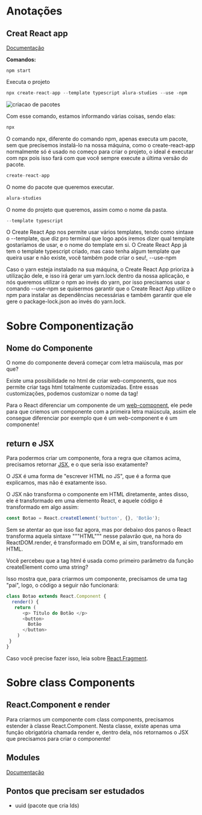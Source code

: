 # Anotações

## Creat React app

<a href="https://create-react-app.dev/docs/getting-started">Documentação</a>

**Comandos:**

````
npm start
````
Executa o projeto

````js
npx create-react-app --template typescript alura-studies --use -npm
````
![criacao de pacotes](https://github.com/bruleonel/alura-studies/assets/104650333/aeee6100-c52d-4efa-af39-0b73e76f052b)

Com esse comando, estamos informando várias coisas, sendo elas:

````js
npx
````
O comando npx, diferente do comando npm, apenas executa um pacote, sem que precisemos instalá-lo na nossa máquina, como o create-react-app normalmente só é usado no começo para criar o projeto, o ideal é executar com npx pois isso fará com que você sempre execute a última versão do pacote.

````js
create-react-app
````
O nome do pacote que queremos executar.

````js
alura-studies
````
O nome do projeto que queremos, assim como o nome da pasta.

````js
--template typescript
````
O Create React App nos permite usar vários templates, tendo como sintaxe o --template, que diz pro terminal que logo após iremos dizer qual template gostaríamos de usar, e o nome do template em si. O Create React App já tem o template typescript criado, mas caso tenha algum template que queira usar e não existe, você também pode criar o seu!,
--use-npm

Caso o yarn esteja instalado na sua máquina, o Create React App prioriza à utilização dele, e isso irá gerar um yarn.lock dentro da nossa aplicação, e nós queremos utilizar o npm ao invés do yarn, por isso precisamos usar o comando --use-npm se quisermos garantir que o Create React App utilize o npm para instalar as dependências necessárias e também garantir que ele gere o package-lock.json ao invés do yarn.lock.

# Sobre Componentização
## Nome do Componente
O nome do componente deverá começar com letra maiúscula, mas por que?

Existe uma possibilidade no html de criar web-components, que nos permite criar tags html totalmente customizadas. Entre essas customizações, podemos customizar o nome da tag!

Para o React diferenciar um componente de um <a href="https://developer.mozilla.org/pt-BR/docs/Web/API/Web_components">web-component</a>, ele pede para que criemos um componente com a primeira letra maiúscula, assim ele consegue diferenciar por exemplo que <meuBotao /> é um web-component e <MeuBotao /> é um componente!

## return e JSX
Para podermos criar um componente, fora a regra que citamos acima, precisamos retornar <a href="https://pt-br.legacy.reactjs.org/docs/introducing-jsx.html">JSX</a>, e o que seria isso exatamente?

O JSX é uma forma de "escrever HTML no JS", que é a forma que explicamos, mas não é exatamente isso.

O JSX não transforma o componente <Botao /> em HTML diretamente, antes disso, ele é transformado em uma elemento React, e aquele código é transformado em algo assim:

````js
const Botao = React.createElement('button', {}, 'Botão');
````
Sem se atentar ao que isso faz agora, mas por debaixo dos panos o React transforma aquela sintaxe """HTML""" nesse palavrão que, na hora do ReactDOM.render, é transformado em DOM e, aí sim, transformado em HTML.

Você percebeu que a tag html é usada como primeiro parâmetro da função createElement como uma string?

Isso mostra que, para criarmos um componente, precisamos de uma tag "pai", logo, o código a seguir não funcionará:

````js
class Botao extends React.Component {
  render() {
   return (
      <p> Título do Botão </p>
      <button>
        Botão
      </button>
    )
 }
}
````
Caso você precise fazer isso, leia sobre <a href="https://pt-br.legacy.reactjs.org/docs/react-api.html#reactfragment">React.Fragment</a>.

# Sobre class Components
## React.Component e render
Para criarmos um componente com class components, precisamos estender à classe React.Component. Nesta classe, existe apenas uma função obrigatória chamada render e, dentro dela, nós retornamos o JSX que precisamos para criar o componente!


## Modules

<a href="https://create-react-app.dev/docs/adding-a-css-modules-stylesheet/">Documentação</a>

## Pontos que precisam ser estudados
- uuid (pacote que cria Ids)